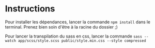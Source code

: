 # Instructions

Pour installer les dépendances, lancer la commande ```npm install``` dans le terminal. Prenez bien soin d'être à la racine du dossier ;)

Pour lancer la transpilation du sass en css, lancer la commande ```sass --watch app/scss/style.scss public/style.min.css --style compressed```

